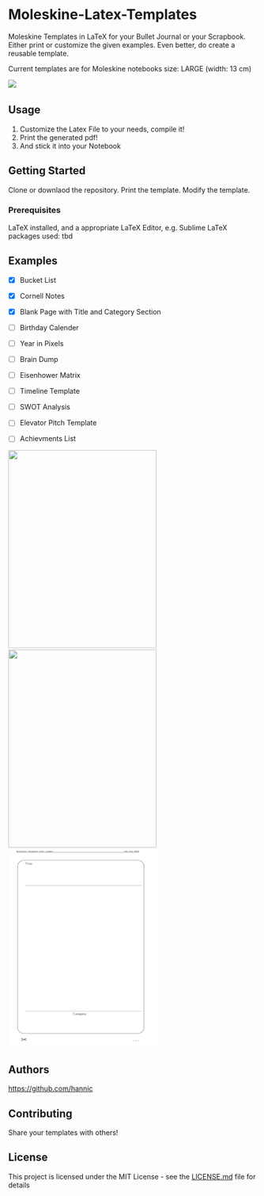 # Moleskine-Latex-Templates

Moleskine Templates in LaTeX for your Bullet Journal or your Scrapbook. Either print or customize the given examples. 
Even better, do create a reusable template. 

Current templates are for Moleskine notebooks size: LARGE (width: 13 cm) 

<img src="https://www.leoprinting.de/files/photos/Moleskine%C2%AE/1-Moleskine_sizes.jpg" width="250"  />


## Usage 

1. Customize the Latex File to your needs, compile it!
2. Print the generated pdf! 
3. And stick it into your Notebook

## Getting Started

Clone or downlaod the repository. 
Print the template. 
Modify the template. 

### Prerequisites

LaTeX installed, and a appropriate LaTeX Editor, e.g. Sublime 
LaTeX packages used: tbd 

## Examples
- [x] Bucket List
- [x] Cornell Notes 
- [x] Blank Page with Title and Category Section  
- [ ] Birthday Calender  
- [ ] Year in Pixels
- [ ] Brain Dump  
- [ ] Eisenhower Matrix
- [ ] Timeline Template
- [ ] SWOT Analysis
- [ ] Elevator Pitch Template
- [ ] Achievments List 



<img src="https://github.com/hannic/moleskine-latex-templates/blob/master/screenshot-bullet-list.png" width="300" height="400" /><img src="https://github.com/hannic/moleskine-latex-templates/blob/master/moleskine-latex-cornell-notes.png" width="300" height="400" /><img src="https://github.com/hannic/moleskine-latex-templates/blob/master/moleskine-latex-blank-page.png" width="300" height="400" />

## Authors
https://github.com/hannic


## Contributing

Share your templates with others! 

## License

This project is licensed under the MIT License - see the [LICENSE.md](LICENSE.md) file for details


<!---
![Bullet List](https://github.com/hannic/moleskine-latex-templates/blob/master/screenshot-bullet-list.png)
-->




